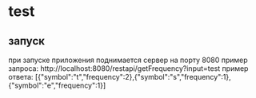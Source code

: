# test
## запуск
при запуске приложения поднимается сервер на порту 8080
пример запроса: http://localhost:8080/restapi/getFrequency?input=test
пример ответа: [{"symbol":"t","frequency":2},{"symbol":"s","frequency":1},{"symbol":"e","frequency":1}]

